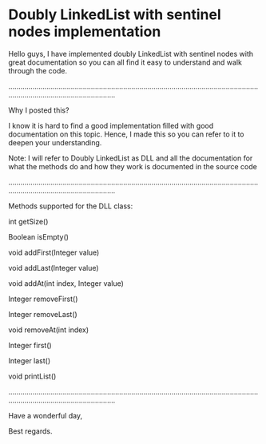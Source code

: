 # Doubly LinkedList with sentinel nodes implementation
Hello guys, I have implemented doubly LinkedList with sentinel nodes with great documentation so you can all find it easy to understand and walk through the code.

.................................................................................................................................................................................

Why I posted this?

I know it is hard to find a good implementation filled with good documentation on this topic. Hence, I made this so you can refer to it to deepen your understanding.

Note: I will refer to Doubly LinkedList as DLL and all the documentation for what the methods do and how they work is documented in the source code

.................................................................................................................................................................................

Methods supported for the DLL class:

int getSize()

Boolean isEmpty()

void addFirst(Integer value)

void addLast(Integer value)

void addAt(int index, Integer value)

Integer removeFirst()

Integer removeLast()

void removeAt(int index)

Integer first()

Integer last()

void printList()

.................................................................................................................................................................................

Have a wonderful day,

Best regards.

